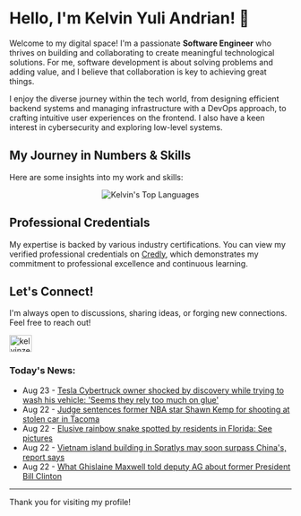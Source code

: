 # Hello, I'm Kelvin Yuli Andrian! 👋

Welcome to my digital space! I'm a passionate **Software Engineer** who thrives on building and collaborating to create meaningful technological solutions. For me, software development is about solving problems and adding value, and I believe that collaboration is key to achieving great things.

I enjoy the diverse journey within the tech world, from designing efficient backend systems and managing infrastructure with a DevOps approach, to crafting intuitive user experiences on the frontend. I also have a keen interest in cybersecurity and exploring low-level systems.

## My Journey in Numbers & Skills

Here are some insights into my work and skills:

<p align="center">
  <img src="https://github-readme-stats.vercel.app/api/top-langs/?username=kelvinzer0&layout=compact&theme=radical" alt="Kelvin's Top Languages" />
</p>

## Professional Credentials

My expertise is backed by various industry certifications. You can view my verified professional credentials on [Credly](https://www.credly.com/users/kelvin-yuli-andrian/badges), which demonstrates my commitment to professional excellence and continuous learning.

## Let's Connect!

I'm always open to discussions, sharing ideas, or forging new connections. Feel free to reach out!

<p align="left">
    <a href="https://linkedin.com/in/kelvinzero" target="blank"><img align="center" src="https://cdn.jsdelivr.net/npm/simple-icons@3.0.1/icons/linkedin.svg" alt="kelvinzero" height="30" width="40" /></a>
</p>

### Today's News:

<!-- feed start -->
- Aug 23 - [Tesla Cybertruck owner shocked by discovery while trying to wash his vehicle: 'Seems they rely too much on glue'](https://autos.yahoo.com/articles/tesla-cybertruck-owner-shocked-discovery-004500466.html)
- Aug 22 - [Judge sentences former NBA star Shawn Kemp for shooting at stolen car in Tacoma](https://www.yahoo.com/news/articles/judge-sentences-former-nba-star-222547673.html)
- Aug 22 - [Elusive rainbow snake spotted by residents in Florida: See pictures](https://www.yahoo.com/news/articles/elusive-rainbow-snake-spotted-residents-213937983.html)
- Aug 22 - [Vietnam island building in Spratlys may soon surpass China's, report says](https://www.yahoo.com/news/articles/vietnam-island-building-spratlys-may-204550371.html)
- Aug 22 - [What Ghislaine Maxwell told deputy AG about former President Bill Clinton](https://www.yahoo.com/news/articles/ghislaine-maxwell-told-deputy-ag-202000641.html)
<!-- feed end -->

---

Thank you for visiting my profile!
